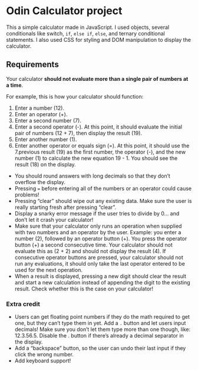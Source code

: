 # Odin Calculator  project

This a simple calculator made in JavaScript. I used objects, several conditionals
like switch, `if`, `else if`, `else`, and  ternary conditional statements. I also used
CSS for styling and DOM manipulation to display the calculator.

## Requirements

Your calculator **should not evaluate more than a single pair of numbers at a time**. 

For example, this is how your calculator should function:

1. Enter a number (12).
2. Enter an operator (+).
3. Enter a second number (7).
4. Enter a second operator (-). At this point, it should evaluate the initial pair of numbers (12 + 7), then display the result (19).
5. Enter another number (1).
6. Enter another operator or equals sign (=). At this point, it should use the 7.previous result (19) as the first number, the operator (-), and the new number (1) to calculate the new equation 19 - 1. You should see the result (18) on the display.

- You should round answers with long decimals so that they don’t overflow the display.
- Pressing `=` before entering all of the numbers or an operator could cause problems!
- Pressing “clear” should wipe out any existing data. Make sure the user is really starting fresh after pressing “clear”.
- Display a snarky error message if the user tries to divide by 0… and don’t let it crash your calculator!
- Make sure that your calculator only runs an operation when supplied with two numbers and an operator by the user. Example: you enter a number (2), followed by an operator button (+). You press the operator button (+) a second consecutive time. Your calculator should not evaluate this as (2 + 2) and should not display the result (4). If consecutive operator buttons are pressed, your calculator should not run any evaluations, it should only take the last operator entered to be used for the next operation.
- When a result is displayed, pressing a new digit should clear the result and start a new calculation instead of appending the digit to the existing result. Check whether this is the case on your calculator!


### Extra credit

- Users can get floating point numbers if they do the math required to get one, but they can’t type them in yet. Add a `.` button and let users input decimals! Make sure you don’t let them type more than one though, like: 12.3.56.5. Disable the . button if there’s already a decimal separator in the display.
- Add a “backspace” button, so the user can undo their last input if they click the wrong number.
- Add keyboard support!
